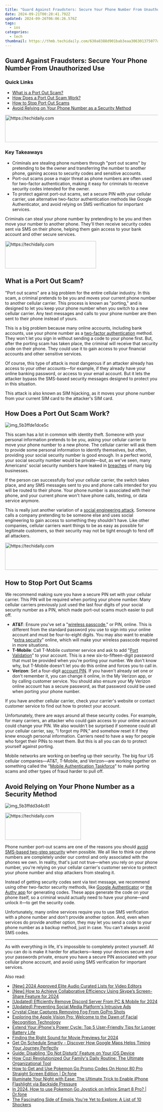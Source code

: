 ```yaml
---
title: "Guard Against Fraudsters: Secure Your Phone Number From Unauthorized Use"
date: 2024-09-21T00:28:41.792Z
updated: 2024-09-26T06:06:26.576Z
tags:
  - ios
categories:
  - tech
thumbnail: https://thmb.techidaily.com/630a8388d901bab3eaa306301375077a09bba0fad910c1b95be6f3289c48d0ae.jpg
---
```


## Guard Against Fraudsters: Secure Your Phone Number From Unauthorized Use

### Quick Links

* [What is a Port Out Scam?](https://tiktok-videos.techidaily.com/updated-2024-approved-the-top-8-ways-to-turn-tiktok-into-a-money-machine/)
* [How Does a Port Out Scam Work?](https://instagram-videos.techidaily.com/maximizing-musical-impact-on-instagram-posts-for-2024/)
* [How to Stop Port Out Scams](https://android-pokemon-go.techidaily.com/in-2024-latest-way-to-get-shiny-meltan-box-in-pokemon-go-mystery-box-on-infinix-smart-8-hd-drfone-by-drfone-virtual-android/)
* [Avoid Relying on Your Phone Number as a Security Method](https://some-approaches.techidaily.com/new-tailored-visual-representation-free-logo-base-for-personal-touches/)

<!-- affiliate ads begin -->
<a href="https://appsumo.8odi.net/c/5597632/2105859/7443" target="_top" id="2105859">
  <img src="//a.impactradius-go.com/display-ad/7443-2105859" border="0" alt="https://techidaily.com" width="728" height="90"/>
</a>
<img height="0" width="0" src="https://appsumo.8odi.net/i/5597632/2105859/7443" style="position:absolute;visibility:hidden;" border="0" />
<!-- affiliate ads end -->

### Key Takeaways

* Criminals are stealing phone numbers through "port out scams" by pretending to be the owner and transferring the number to another phone, gaining access to security codes and sensitive accounts.
* Port-out scams pose a major threat as phone numbers are often used for two-factor authentication, making it easy for criminals to receive security codes intended for the owner.
* To protect against port-out scams, set a secure PIN with your cellular carrier, use alternative two-factor authentication methods like Google Authenticator, and avoid relying on SMS verification for important services.

 Criminals can steal your phone number by pretending to be you and then move your number to another phone. They'll then receive security codes sent via SMS on their phone, helping them gain access to your bank account and other secure services.

<!-- affiliate ads begin -->
<a href="https://aligracehair.sjv.io/c/5597632/1880956/19272" target="_top" id="1880956">
  <img src="//a.impactradius-go.com/display-ad/19272-1880956" border="0" alt="https://techidaily.com" width="300" height="90"/>
</a>
<img height="0" width="0" src="https://aligracehair.sjv.io/i/5597632/1880956/19272" style="position:absolute;visibility:hidden;" border="0" />
<!-- affiliate ads end -->

##  What is a Port Out Scam?

 "Port out scams" are a big problem for the entire cellular industry. In this scam, a criminal pretends to be you and moves your current phone number to another cellular carrier. This process is known as "porting," and is designed to let you keep your phone number when you switch to a new cellular carrier. Any text messages and calls to your phone number are then sent to their phone instead of yours.

 This is a big problem because many online accounts, including bank accounts, use your phone number as a [two-factor authentication](https://extra-approaches.techidaily.com/updated-premiere-visionary-film-glimpses/) method. They won't let you sign in without sending a code to your phone first. But, after the porting scam has taken place, the criminal will receive that security code on their phone. They could use it to gain access to your financial accounts and other sensitive services.

 Of course, this type of attack is most dangerous if an attacker already has access to your other accounts—for example, if they already have your online banking password, or access to your email account. But it lets the attacker bypass the SMS-based security messages designed to protect you in this situation.

 This attack is also known as SIM hijacking, as it moves your phone number from your current SIM card to the attacker's SIM card.

##  How Does a Port Out Scam Work?

![img_5b3ffde1dce5c](https://static1.howtogeekimages.com/wordpress/wp-content/uploads/2018/07/img_5b3ffde1dce5c.png) 

 This scam has a lot in common with identity theft. Someone with your personal information pretends to be you, asking your cellular carrier to move your phone number to a new phone. The cellular carrier will ask them to provide some personal information to identify themselves, but often, providing your social security number is good enough. In a perfect world, your social security number would be private—but, as we've seen, many Americans' social security numbers have leaked in [breaches](https://facebook-videos.techidaily.com/updated-filming-techniques-for-high-quality-facebook-video-content-for-2024/) of many big businesses.

 If the person can successfully fool your cellular carrier, the switch takes place, and any SMS messages sent to you and phone calls intended for you will be routed to their phone. Your phone number is associated with their phone, and your current phone won't have phone calls, texting, or data service anymore.

 This is really just another variation of a [social engineering attack](https://techidaily.com/how-to-factory-reset-oppo-a78-without-losing-data-drfone-by-drfone-reset-android-reset-android/). Someone calls a company pretending to be someone else and uses social engineering to gain access to something they shouldn't have. Like other companies, cellular carriers want things to be as easy as possible for legitimate customers, so their security may not be tight enough to fend off all attackers.

<!-- affiliate ads begin -->
<a href="https://appsumo.8odi.net/c/5597632/2037345/7443" target="_top" id="2037345">
  <img src="//a.impactradius-go.com/display-ad/7443-2037345" border="0" alt="https://techidaily.com" width="728" height="90"/>
</a>
<img height="0" width="0" src="https://appsumo.8odi.net/i/5597632/2037345/7443" style="position:absolute;visibility:hidden;" border="0" />
<!-- affiliate ads end -->

##  How to Stop Port Out Scams

 We recommend making sure you have a secure PIN set with your cellular carrier. This PIN will be required when porting your phone number. Many cellular carriers previously just used the last four digits of your social security number as a PIN, which made port-out scams much easier to pull off.

* **AT&T**: Ensure you've set a "[wireless passcode](https://www.anrdoezrs.net/links/3607085/type/dlg/sid/UUhtgUeUpU215211/https://www.att.com/support/)," or PIN, online. This is different from the standard password you use to sign into your online account and must be four-to-eight digits. You may also want to enable "[extra security](https://www.anrdoezrs.net/links/3607085/type/dlg/sid/UUhtgUeUpU215211/https://www.att.com/support/)" online, which will make your wireless passcode required in more situations.
* **T-Mobile**: Call T-Mobile customer service and ask to add "[Port Validation](https://www.t-mobile.com/news/unauthorized-porting-protecting-your-account)" to your account. This is a new six-to-fifteen-digit password that must be provided when you're porting your number. We don't know why, but T-Mobile doesn't let you do this online and forces you to call in.
* **Verizon**: Set a four-digit [account PIN](https://www.anrdoezrs.net/links/3607085/type/dlg/sid/UUhtgUeUpU215211/https://www.verizon.com/support/account-pin-faqs/). If you haven't already set one or don't remember it, you can change it online, in the My Verizon app, or by calling customer service. You should also ensure your My Verizon online account has a secure password, as that password could be used when porting your phone number.

 If you have another cellular carrier, check your carrier's website or contact customer service to find out how to protect your account.

 Unfortunately, there are ways around all these security codes. For example, for many carriers, an attacker who could gain access to your online account could change your PIN. We also wouldn't be surprised if someone could all your cellular carrier, say, "I forgot my PIN," and somehow reset it if they knew enough personal information. Carriers need to have a way for people who forget their PINs to reset them. But this is all you can do to protect yourself against porting.

 Mobile networks are working on beefing up their security. The big four US cellular companies—AT&T, T-Mobile, and Verizon—are working together on something called the "[Mobile Authentication Taskforce](https://www.anrdoezrs.net/links/3607085/type/dlg/sid/UUhtgUeUpU215211/https://www.verizon.com/about/news/att-sprint-t-mobile-and-verizon-team-develop-mobile-authentication-solution)" to make porting scams and other types of fraud harder to pull off.

##  Avoid Relying on Your Phone Number as a Security Method

![img_5b3ffdd3d4c81](https://static1.howtogeekimages.com/wordpress/wp-content/uploads/2018/07/img_5b3ffdd3d4c81.png) 

<!-- affiliate ads begin -->
<a href="https://aligracehair.sjv.io/c/5597632/2135354/19272" target="_top" id="2135354">
  <img src="//a.impactradius-go.com/display-ad/19272-2135354" border="0" alt="https://techidaily.com" width="250" height="90"/>
</a>
<img height="0" width="0" src="https://aligracehair.sjv.io/i/5597632/2135354/19272" style="position:absolute;visibility:hidden;" border="0" />
<!-- affiliate ads end -->

 Phone number port-out scams are one of the reasons you should [avoid SMS-based two-step security](https://vimeo-videos.techidaily.com/new-the-ultimate-guide-to-vimeo-record-features-for-2024/) when possible. We all like to think our phone numbers are completely under our control and only associated with the phones we own. In reality, that's just not true—when you rely on your phone number, you're relying on your cellular carrier's customer service to protect your phone number and stop attackers from stealing it.

 Instead of getting security codes sent via text message, we recommend using other two-factor security methods, like [Google Authenticator](https://some-guidance.techidaily.com/new-the-photographers-guide-to-maximizing-lunapic-potential/) or [the Authy app](https://location-social.techidaily.com/proven-ways-in-how-to-hide-location-on-life360-for-oppo-k11-5g-drfone-by-drfone-virtual-android/) for generating codes. These apps generate the code on your phone itself, so a criminal would actually need to have your phone—and unlock it—to get the security code.

 Unfortunately, many online services require you to use SMS verification with a phone number and don't provide another option. And, even when services do provide another option, they may let you send a code to your phone number as a backup method, just in case. You can't always avoid SMS codes.

---

 As with everything in life, it's impossible to completely protect yourself. All you can do is make it harder for attackers—keep your devices secure and your passwords private, ensure you have a secure PIN associated with your cellular phone account, and avoid using SMS verification for important services.

<ins class="adsbygoogle"
     style="display:block"
     data-ad-format="autorelaxed"
     data-ad-client="ca-pub-7571918770474297"
     data-ad-slot="1223367746"></ins>

<ins class="adsbygoogle"
     style="display:block"
     data-ad-client="ca-pub-7571918770474297"
     data-ad-slot="8358498916"
     data-ad-format="auto"
     data-full-width-responsive="true"></ins>

<span class="atpl-alsoreadstyle">Also read:</span>
<div><ul>
<li><a href="https://fox-http.techidaily.com/new-2024-approved-elite-audio-curated-lists-for-video-editors/"><u>[New] 2024 Approved Elite Audio Curated Lists for Video Editors</u></a></li>
<li><a href="https://screen-activity-recording.techidaily.com/new-how-to-achieve-collaborative-efficiency-using-skypes-screen-share-feature-for-2024/"><u>[New] How to Achieve Collaborative Efficiency Using Skype’s Screen-Share Feature for 2024</u></a></li>
<li><a href="https://discord-videos.techidaily.com/updated-efficiently-remove-discord-server-from-pc-and-mobile-for-2024/"><u>[Updated] Efficiently Remove Discord Server From PC & Mobile for 2024</u></a></li>
<li><a href="https://facebook-video-content.techidaily.com/updated-preventing-social-media-platforms-intrusive-ads/"><u>[Updated] Preventing Social Media Platform's Intrusive Ads</u></a></li>
<li><a href="https://extra-information.techidaily.com/crystal-clear-captures-removing-fog-from-gopro-shots/"><u>Crystal Clear Captures Removing Fog From GoPro Shots</u></a></li>
<li><a href="https://os-tips.techidaily.com/exploring-the-apple-vision-pro-welcome-to-the-dawn-of-facial-recognition-technology/"><u>Exploring the Apple Vision Pro: Welcome to the Dawn of Facial Recognition Technology</u></a></li>
<li><a href="https://os-tips.techidaily.com/extend-your-iphones-power-cycle-top-5-user-friendly-tips-for-longer-battery-life/"><u>Extend Your iPhone's Power Cycle: Top 5 User-Friendly Tips for Longer Battery Life</u></a></li>
<li><a href="https://some-techniques.techidaily.com/finding-the-right-sound-for-movie-previews-for-2024/"><u>Finding the Right Sound for Movie Previews for 2024</u></a></li>
<li><a href="https://os-tips.techidaily.com/get-on-schedule-smartly-discover-how-google-maps-helps-timing-your-journey-perfectly/"><u>Get On Schedule Smartly - Discover How Google Maps Helps Timing Your Journey Perfectly</u></a></li>
<li><a href="https://os-tips.techidaily.com/guide-disabling-do-not-disturb-feature-on-your-ios-device/"><u>Guide: Disabling 'Do Not Disturb' Feature on Your iOS Device</u></a></li>
<li><a href="https://os-tips.techidaily.com/how-cozi-revolutionized-our-familys-daily-routine-the-ultimate-organizational-tool/"><u>How Cozi Revolutionized Our Family's Daily Routine: The Ultimate Organizational Tool</u></a></li>
<li><a href="https://pokemon-go-android.techidaily.com/how-to-get-and-use-pokemon-go-promo-codes-on-honor-80-pro-straight-screen-edition-drfone-by-drfone-virtual-android/"><u>How to Get and Use Pokemon Go Promo Codes On Honor 80 Pro Straight Screen Edition | Dr.fone</u></a></li>
<li><a href="https://os-tips.techidaily.com/illuminate-your-night-with-ease-the-ultimate-trick-to-enable-iphone-flashlight-via-backside-pressure/"><u>Illuminate Your Night with Ease: The Ultimate Trick to Enable iPhone Flashlight via Backside Pressure</u></a></li>
<li><a href="https://android-pokemon-go.techidaily.com/in-2024-how-to-use-pokemon-go-joystick-on-infinix-smart-8-pro-drfone-by-drfone-virtual-android/"><u>In 2024, How to use Pokemon Go Joystick on Infinix Smart 8 Pro? | Dr.fone</u></a></li>
<li><a href="https://techtrends.techidaily.com/the-fascinating-side-of-emojis-youre-yet-to-explore-a-list-of-10-shockers/"><u>The Fascinating Side of Emojis You're Yet to Explore: A List of 10 Shockers</u></a></li>
</ul></div>

